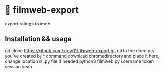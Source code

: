 # :movie_camera: filmweb-export
export ratings to tmdb
  
 ## Installation && usage
git clone https://github.com/xrew11/filmweb-export.git
cd to the directory you've created by ^ command
download chromedirectory and place it here, change location in .py file if needed
python3 filmweb.py username token session
yeah
